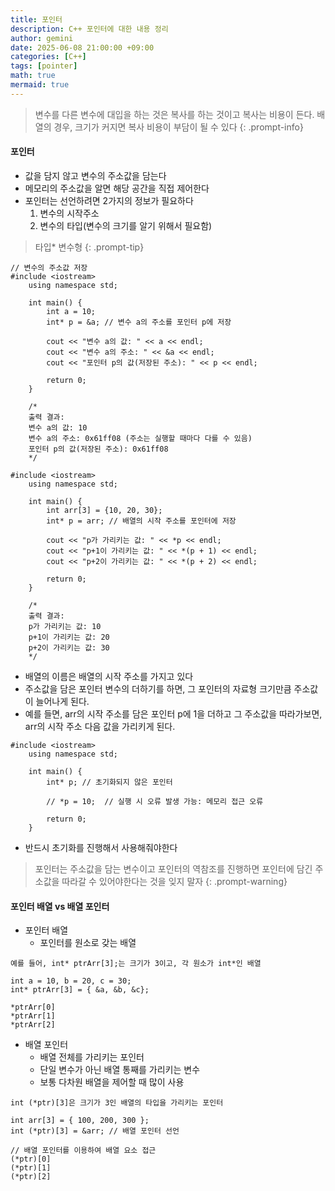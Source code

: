 ```yaml
---
title: 포인터
description: C++ 포인터에 대한 내용 정리
author: gemini
date: 2025-06-08 21:00:00 +09:00
categories: [C++]
tags: [pointer]
math: true
mermaid: true
---
```


> 변수를 다른 변수에 대입을 하는 것은 복사를 하는 것이고 복사는 비용이 든다. 
> 배열의 경우, 크기가 커지면 복사 비용이 부담이 될 수 있다
{: .prompt-info}

#### 포인터
- 값을 담지 않고 변수의 주소값을 담는다
- 메모리의 주소값을 알면 해당 공간을 직접 제어한다
- 포인터는 선언하려면 2가지의 정보가 필요하다
    1. 변수의 시작주소
    2. 변수의 타입(변수의 크기를 알기 위해서 필요함)

> 타입*  변수형
{: .prompt-tip}

```
// 변수의 주소값 저장
#include <iostream>
    using namespace std;
    
    int main() {
        int a = 10;
        int* p = &a; // 변수 a의 주소를 포인터 p에 저장
    
        cout << "변수 a의 값: " << a << endl;
        cout << "변수 a의 주소: " << &a << endl;
        cout << "포인터 p의 값(저장된 주소): " << p << endl;
    
        return 0;
    }
    
    /*
    출력 결과:
    변수 a의 값: 10
    변수 a의 주소: 0x61ff08 (주소는 실행할 때마다 다를 수 있음)
    포인터 p의 값(저장된 주소): 0x61ff08
    */
```


```
#include <iostream>
    using namespace std;
    
    int main() {
        int arr[3] = {10, 20, 30};
        int* p = arr; // 배열의 시작 주소를 포인터에 저장
    
        cout << "p가 가리키는 값: " << *p << endl;
        cout << "p+1이 가리키는 값: " << *(p + 1) << endl;
        cout << "p+2이 가리키는 값: " << *(p + 2) << endl;
    
        return 0;
    }
    
    /*
    출력 결과:
    p가 가리키는 값: 10
    p+1이 가리키는 값: 20
    p+2이 가리키는 값: 30
    */
```

- 배열의 이름은 배열의 시작 주소를 가지고 있다
- 주소값을 담은 포인터 변수의 더하기를 하면, 그 포인터의 자료형 크기만큼 주소값이 늘어나게 된다.
- 예를 들면, arr의 시작 주소를 담은 포인터 p에 1을 더하고 그 주소값을 따라가보면, arr의 시작 주소 다음 값을 가리키게 된다.

```
#include <iostream>
    using namespace std;
    
    int main() {
        int* p; // 초기화되지 않은 포인터
    
        // *p = 10;  // 실행 시 오류 발생 가능: 메모리 접근 오류
    
        return 0;
    }
```

- 반드시 초기화를 진행해서 사용해줘야한다

> 포인터는 주소값을 담는 변수이고 포인터의 역참조를 진행하면 포인터에 담긴 주소값을 따라갈 수 있어야한다는 것을 잊지 말자
{: .prompt-warning}

#### 포인터 배열 vs 배열 포인터
- 포인터 배열
    - 포인터를 원소로 갖는 배열

```
예를 들어, int* ptrArr[3];는 크기가 3이고, 각 원소가 int*인 배열

int a = 10, b = 20, c = 30;
int* ptrArr[3] = { &a, &b, &c};

*ptrArr[0]
*ptrArr[1]
*ptrArr[2]
```

- 배열 포인터
    - 배열 전체를 가리키는 포인터
    - 단일 변수가 아닌 배열 통째를 가리키는 변수
    - 보통 다차원 배열을 제어할 때 많이 사용
    
```
int (*ptr)[3]은 크기가 3인 배열의 타입을 가리키는 포인터

int arr[3] = { 100, 200, 300 };
int (*ptr)[3] = &arr; // 배열 포인터 선언

// 배열 포인터를 이용하여 배열 요소 접근
(*ptr)[0]
(*ptr)[1]
(*ptr)[2]
```


